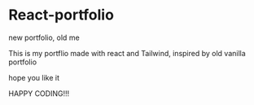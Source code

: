 # React-portfolio
new portfolio, old me

This is my portflio made with react and Tailwind,
inspired by old vanilla portfolio

hope you like it

HAPPY CODING!!!
